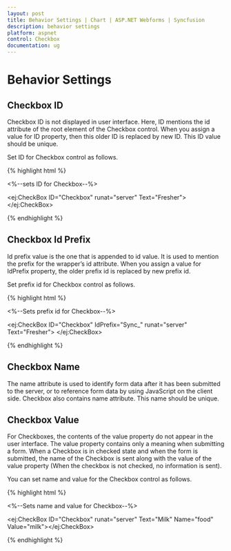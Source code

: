 ```yaml
---
layout: post
title: Behavior Settings | Chart | ASP.NET Webforms | Syncfusion
description: behavior settings
platform: aspnet
control: Checkbox
documentation: ug
---
```


# Behavior Settings

## Checkbox ID

Checkbox ID is not displayed in user interface. Here, ID mentions the id attribute of the root element of the Checkbox control. When you assign a value for ID property, then this older ID is replaced by new ID. This ID value should be unique. 

Set ID for Checkbox control as follows.

{% highlight html %}

<%--sets ID for Checkbox--%>

<ej:CheckBox ID="Checkbox" runat="server" Text="Fresher"></ej:CheckBox>



{% endhighlight %}

## Checkbox Id Prefix

Id prefix value is the one that is appended to id value. It is used to mention the prefix for the wrapper’s id attribute. When you assign a value for IdPrefix property, the older prefix id is replaced by new prefix id. 

Set prefix id for Checkbox control as follows.

{% highlight html %}

<%--Sets prefix id for Checkbox--%>

<ej:CheckBox ID="Checkbox" IdPrefix="Sync_" runat="server" Text="Fresher"> </ej:CheckBox>



{% endhighlight %}

## Checkbox Name

The name attribute is used to identify form data after it has been submitted to the server, or to reference form data by using JavaScript on the client side. Checkbox also contains name attribute. This name should be unique.

## Checkbox Value

For Checkboxes, the contents of the value property do not appear in the user interface. The value property contains only a meaning when submitting a form. When a Checkbox is in checked state and when the form is submitted, the name of the Checkbox is sent along with the value of the value property (When the checkbox is not checked, no information is sent).

You can set name and value for the Checkbox control as follows.

{% highlight html %}

<%--Sets name and value for Checkbox--%>

<ej:CheckBox ID="Checkbox" runat="server" Text="Milk" Name="food" Value="milk"></ej:CheckBox>



{% endhighlight %}



